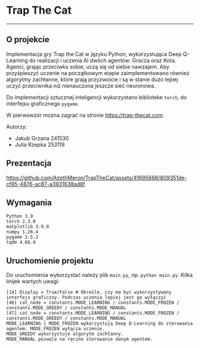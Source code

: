 # Trap The Cat
---

## O projekcie

Implementacja gry Trap the Cat w języku Python, wykorzystująca Deep Q-Learning do realizacji i uczenia AI dwóch agentów: Gracza oraz Kota. Agenci, grając przeciwko sobie, uczą się od siebie nawzajem. Aby przyśpieszyć uczenie na początkowym etapie zaimplementowano również algorytmy zachłanne, które grają przyzwoicie i są w stanie dużo lepiej uczyć przeciwnika niż nienauczona jeszcze sieć neuronowa.

Do implementacji sztucznej inteligencji wykorzystano biblioteke ```torch```, do interfejsu graficznego ```pygame```.

W pierwowzór można zagrać na stronie https://trap-thecat.com.

Autorzy:
* Jakub Grzana 241530
* Julia Rzepka 253119

## Prezentacja
https://github.com/AzethMeron/TrapTheCat/assets/41695668/809351de-cf95-4876-ac87-a3931638ad8f

## Wymagania
```
Python 3.9
torch 2.3.0
matplotlib 3.9.0
numpy 1.26.4
pygame 2.5.2
tqdm 4.66.4
```

## Uruchomienie projektu

Do uruchomienia wykorzystać należy plik ```main.py```, np. ```python main.py```. Kilka linijek wartych uwagi:
```
[14] Display = True/False # Określe, czy ma być wykorzystywany interfejs graficzny. Podczas uczenia lepiej jest go wyłączyć
[46] cat_node = constants.MODE_LEARNING / constants.MODE_FROZEN / constants.MODE_GREEDY / constants.MODE_MANUAL
[47] cat_node = constants.MODE_LEARNING / constants.MODE_FROZEN / constants.MODE_GREEDY / constants.MODE_MANUAL
MODE_LEARNING i MODE_FROZEN wykorzystują Deep Q-Learning do sterowania agentem. MODE_FROZEN wyłącza uczenie.
MODE_GREEDY wykorzystuje algorytm zachłanny.
MODE_MANUAL pozwala na ręczne sterowanie danym agentem.
```
